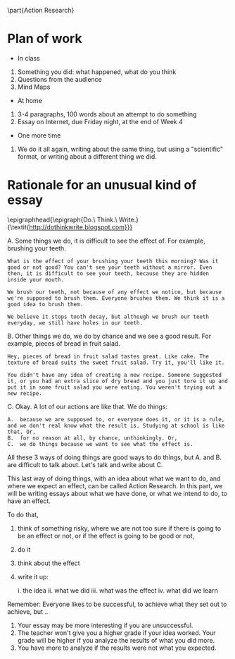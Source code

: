 \part{Action Research}

# Plan of work
	
* In class

1. Something you did: what happened, what do you think
2. Questions from the audience
3. Mind Maps

* At home

1. 3-4 paragraphs, 100 words about an attempt to do something
2. Essay on Internet, due Friday night, at the end of Week 4

* One more time

1. We do it all again, writing about the same thing, but using a "scientific" format, or writing about a different thing we did.

# Rationale for an unusual kind of essay

\epigraphhead{\epigraph{Do.\\ Think.\\ Write.}{\textit{http://dothinkwrite.blogspot.com}}}

A.  Some things we do, it is difficult to see the effect of. For example, brushing your teeth.

    What is the effect of your brushing your teeth this morning? Was it good or not good? You can't see your teeth without a mirror. Even then, it is difficult to see your teeth, because they are hidden inside your mouth.

    We brush our teeth, not because of any effect we notice, but because we're supposed to brush them. Everyone brushes them. We think it is a good idea to brush them.

    We believe it stops tooth decay, but although we brush our teeth everyday, we still have holes in our teeth.

B.  Other things we do, we do by chance and we see a good result. For example, pieces of bread in fruit salad.

    Hey, pieces of bread in fruit salad tastes great. Like cake. The texture of bread suits the sweet fruit salad. Try it, you'll like it.

    You didn't have any idea of creating a new recipe. Someone suggested it, or you had an extra slice of dry bread and you just tore it up and put it in some fruit salad you were eating. You weren't trying out a new recipe.

C.  Okay. A lot of our actions are like that. We do things:

    A.  because we are supposed to, or everyone does it, or it is a rule, and we don't real know what the result is. Studying at school is like that. Or,
    B.  for no reason at all, by chance, unthinkingly. Or,
    C.  we do things because we want to see what the effect is.

All these 3 ways of doing things are good ways to do things, but A. and B. are difficult to talk about. Let's talk and write about C.

This last way of doing things, with an idea about what we want to do, and where we expect an effect, can be called Action Research. In this part, we will be writing essays about what we have done, or what we intend to do, to have an effect.

To do that,

1. think of something risky, where we are not too sure if there is going to be an effect or not, or if the effect is going to be good or not, 
2. do it
3. think about the effect
4. write it up:
	
	i. the idea
	ii. what we did
	iii. what was the effect
	iv. what did we learn

Remember: Everyone likes to be successful, to achieve what they set out to achieve, but ..

1. Your essay may be more interesting if you are unsuccessful.
2. The teacher won't give you a higher grade if your idea worked. Your grade will be higher if you analyze the results of what you did more.
3. You have more to analyze if the results were not what you expected.
